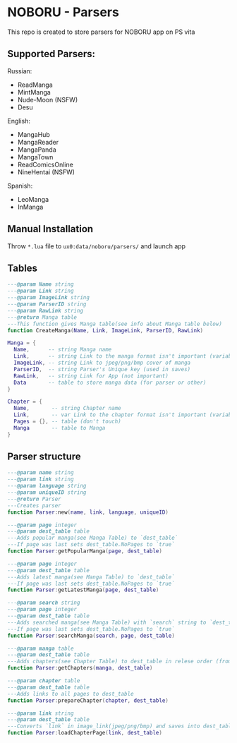 # NOBORU - Parsers
This repo is created to store parsers for NOBORU app on PS vita
## Supported Parsers:
Russian:
* ReadManga
* MintManga
* Nude-Moon (NSFW)
* Desu

English:
* MangaHub
* MangaReader
* MangaPanda
* MangaTown
* ReadComicsOnline
* NineHentai (NSFW)

Spanish:
* LeoManga
* InManga

## Manual Installation
  Throw `*.lua` file to `ux0:data/noboru/parsers/` and launch app

## Tables
  ```Lua
  ---@param Name string
  ---@param Link string
  ---@param ImageLink string
  ---@param ParserID string
  ---@param RawLink string
  ---@return Manga table
  ---This function gives Manga table(see info about Manga table below)
  function CreateManga(Name, Link, ImageLink, ParserID, RawLink)

  Manga = {
	Name,      -- string Manga name
	Link,      -- string Link to the manga format isn't important (variable for parser)
	ImageLink, -- string Link to jpeg/png/bmp cover of manga
	ParserID,  -- string Parser's Unique key (used in saves)
	RawLink,   -- string Link for App (not important)
	Data       -- table to store manga data (for parser or other) 
  }
  
  Chapter = {
	Name,       -- string Chapter name
	Link,       -- var Link to the chapter format isn't important (variable for parser)
	Pages = {}, -- table (don't touch)
	Manga       -- table to Manga
  }
  ```
## Parser structure
  ```Lua
  ---@param name string
  ---@param link string
  ---@param language string
  ---@param uniqueID string
  ---@return Parser
  ---Creates parser
  function Parser:new(name, link, language, uniqueID)
  
  ---@param page integer
  ---@param dest_table table
  ---Adds popular manga(see Manga Table) to `dest_table`
  ---If page was last sets dest_table.NoPages to `true`
  function Parser:getPopularManga(page, dest_table)
  
  ---@param page integer
  ---@param dest_table table
  ---Adds latest manga(see Manga Table) to `dest_table`
  ---If page was last sets dest_table.NoPages to `true`
  function Parser:getLatestManga(page, dest_table)
  
  ---@param search string
  ---@param page integer
  ---@param dest_table table
  ---Adds searched manga(see Manga Table) with `search` string to `dest_table`
  ---If page was last sets dest_table.NoPages to `true`
  function Parser:searchManga(search, page, dest_table)
  
  ---@param manga table
  ---@param dest_table table
  ---Adds chapters(see Chapter Table) to dest_table in relese order (from 1st chapter to nth)
  function Parser:getChapters(manga, dest_table)
  
  ---@param chapter table
  ---@param dest_table table
  ---Adds links to all pages to dest_table
  function Parser:prepareChapter(chapter, dest_table)
  
  ---@param link string
  ---@param dest_table table
  ---Converts `link` in image_link(jpeg/png/bmp) and saves into dest_table.Link
  function Parser:loadChapterPage(link, dest_table)
 
  ```
